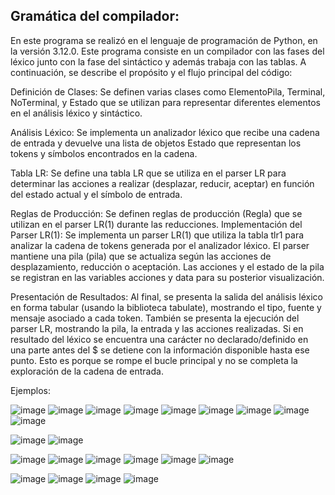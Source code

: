 ## Gramática del compilador:

En este programa se realizó en el lenguaje de programación de Python, en la versión 3.12.0. Este programa consiste en un compilador con las fases del léxico junto con la fase del sintáctico y además trabaja con las tablas. A continuación, se describe el propósito y el flujo principal del código: 

Definición de Clases:
Se definen varias clases como ElementoPila, Terminal, NoTerminal, y Estado que se utilizan para representar diferentes elementos en el análisis léxico y sintáctico.

Análisis Léxico:
Se implementa un analizador léxico que recibe una cadena de entrada y devuelve una lista de objetos Estado que representan los tokens y símbolos encontrados en la cadena.

Tabla LR:
Se define una tabla LR que se utiliza en el parser LR para determinar las acciones a realizar (desplazar, reducir, aceptar) en función del estado actual y el símbolo de entrada.

Reglas de Producción:
Se definen reglas de producción (Regla) que se utilizan en el parser LR(1) durante las reducciones.
Implementación del Parser LR(1):
Se implementa un parser LR(1) que utiliza la tabla tlr1 para analizar la cadena de tokens generada por el analizador léxico. El parser mantiene una pila (pila) que se actualiza según las acciones de desplazamiento, reducción o aceptación. Las acciones y el estado de la pila se registran en las variables acciones y data para su posterior visualización.

Presentación de Resultados:
Al final, se presenta la salida del análisis léxico en forma tabular (usando la biblioteca tabulate), mostrando el tipo, fuente y mensaje asociado a cada token.
También se presenta la ejecución del parser LR, mostrando la pila, la entrada y las acciones realizadas. Si en resultado del léxico se encuentra una carácter no declarado/definido en una parte antes del $ se detiene con la información disponible hasta ese punto. Esto es porque se rompe el bucle principal y no se completa la exploración de la cadena de entrada.

Ejemplos:

![image](https://github.com/JosGpe/Compiladores/assets/100324579/7e222524-fe7d-4e86-8632-ecbde8ac743a)
![image](https://github.com/JosGpe/Compiladores/assets/100324579/34d3c854-1832-44f0-963c-60550bfa992d)
![image](https://github.com/JosGpe/Compiladores/assets/100324579/7166c5b2-8d47-4664-8f80-d40dcc31c2a2)
![image](https://github.com/JosGpe/Compiladores/assets/100324579/403b34d8-e8fa-4f85-9216-4eb772f125cb)
![image](https://github.com/JosGpe/Compiladores/assets/100324579/3cbd0cce-726b-4a55-8b06-94c69500d70e)
![image](https://github.com/JosGpe/Compiladores/assets/100324579/76c316e5-11bf-4b0b-915c-1c1fc6e073d6)
![image](https://github.com/JosGpe/Compiladores/assets/100324579/78814e38-687b-480b-aef2-d777826039f2)
![image](https://github.com/JosGpe/Compiladores/assets/100324579/df26749b-6399-4ec0-86ee-adae8605b2ec)
![image](https://github.com/JosGpe/Compiladores/assets/100324579/a704cd49-129e-4b9f-a0e7-9f5a5883166e)

![image](https://github.com/JosGpe/Compiladores/assets/100324579/8b91577b-3154-4b42-8487-ae499402b422)
![image](https://github.com/JosGpe/Compiladores/assets/100324579/40551482-707b-4847-a240-eeac0061aa5d)

![image](https://github.com/JosGpe/Compiladores/assets/100324579/113b6abb-964c-4eba-83e1-81e5cbeb58c6)
![image](https://github.com/JosGpe/Compiladores/assets/100324579/5c570c90-4846-4e97-8e50-dc156071b328)
![image](https://github.com/JosGpe/Compiladores/assets/100324579/3cf967c5-9788-4e4b-b6f1-3ac011ab58cc)
![image](https://github.com/JosGpe/Compiladores/assets/100324579/2610ec46-3a3f-4939-91c4-2df747e08d3c)
![image](https://github.com/JosGpe/Compiladores/assets/100324579/75ac3d43-5c98-467f-af13-c5a7c1baf8f7)
![image](https://github.com/JosGpe/Compiladores/assets/100324579/ec387dde-dd1b-4b9c-8589-bd0a8eb0c595)

![image](https://github.com/JosGpe/Compiladores/assets/100324579/54c4eb92-e1f9-4d19-875d-a9d39e590f64)
![image](https://github.com/JosGpe/Compiladores/assets/100324579/1ea24674-78a4-4886-bfb8-2d874f7a3d89)
![image](https://github.com/JosGpe/Compiladores/assets/100324579/b5b17aff-ba87-4b5c-8c6c-bb98cd521cc9)
![image](https://github.com/JosGpe/Compiladores/assets/100324579/106019e5-720e-495a-aa51-42fbcbd3e038)
